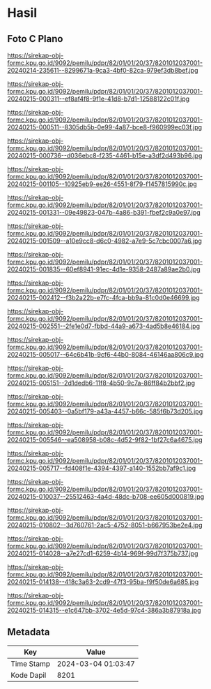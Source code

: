# Hasil

## Foto C Plano

https://sirekap-obj-formc.kpu.go.id/9092/pemilu/pdpr/82/01/01/20/37/8201012037001-20240214-235611--8299671a-9ca3-4bf0-82ca-979ef3db8bef.jpg

https://sirekap-obj-formc.kpu.go.id/9092/pemilu/pdpr/82/01/01/20/37/8201012037001-20240215-000311--ef8af4f8-9f1e-41d8-b7d1-12588122c01f.jpg

https://sirekap-obj-formc.kpu.go.id/9092/pemilu/pdpr/82/01/01/20/37/8201012037001-20240215-000511--8305db5b-0e99-4a87-bce8-f960999ec03f.jpg

https://sirekap-obj-formc.kpu.go.id/9092/pemilu/pdpr/82/01/01/20/37/8201012037001-20240215-000736--d036ebc8-f235-4461-b15e-a3df2d493b96.jpg

https://sirekap-obj-formc.kpu.go.id/9092/pemilu/pdpr/82/01/01/20/37/8201012037001-20240215-001105--10925eb9-ee26-4551-8f79-f1457815990c.jpg

https://sirekap-obj-formc.kpu.go.id/9092/pemilu/pdpr/82/01/01/20/37/8201012037001-20240215-001331--09e49823-047b-4a86-b391-fbef2c9a0e97.jpg

https://sirekap-obj-formc.kpu.go.id/9092/pemilu/pdpr/82/01/01/20/37/8201012037001-20240215-001509--a10e9cc8-d6c0-4982-a7e9-5c7cbc0007a6.jpg

https://sirekap-obj-formc.kpu.go.id/9092/pemilu/pdpr/82/01/01/20/37/8201012037001-20240215-001835--60ef8941-91ec-4d1e-9358-2487a89ae2b0.jpg

https://sirekap-obj-formc.kpu.go.id/9092/pemilu/pdpr/82/01/01/20/37/8201012037001-20240215-002412--f3b2a22b-e7fc-4fca-bb9a-81c0d0e46699.jpg

https://sirekap-obj-formc.kpu.go.id/9092/pemilu/pdpr/82/01/01/20/37/8201012037001-20240215-002551--2fe1e0d7-fbbd-44a9-a673-4ad5b8e46184.jpg

https://sirekap-obj-formc.kpu.go.id/9092/pemilu/pdpr/82/01/01/20/37/8201012037001-20240215-005017--64c6b41b-9cf6-44b0-8084-46146aa806c9.jpg

https://sirekap-obj-formc.kpu.go.id/9092/pemilu/pdpr/82/01/01/20/37/8201012037001-20240215-005151--2d1dedb6-11f8-4b50-9c7a-86ff84b2bbf2.jpg

https://sirekap-obj-formc.kpu.go.id/9092/pemilu/pdpr/82/01/01/20/37/8201012037001-20240215-005403--0a5bf179-a43a-4457-b66c-585f6b73d205.jpg

https://sirekap-obj-formc.kpu.go.id/9092/pemilu/pdpr/82/01/01/20/37/8201012037001-20240215-005546--ea508958-b08c-4d52-9f82-1bf27c6a4675.jpg

https://sirekap-obj-formc.kpu.go.id/9092/pemilu/pdpr/82/01/01/20/37/8201012037001-20240215-005717--fd408f1e-4394-4397-a140-1552bb7af9c1.jpg

https://sirekap-obj-formc.kpu.go.id/9092/pemilu/pdpr/82/01/01/20/37/8201012037001-20240215-010037--25512463-4a4d-48dc-b708-ee605d000819.jpg

https://sirekap-obj-formc.kpu.go.id/9092/pemilu/pdpr/82/01/01/20/37/8201012037001-20240215-010802--3d760761-2ac5-4752-8051-b667953be2e4.jpg

https://sirekap-obj-formc.kpu.go.id/9092/pemilu/pdpr/82/01/01/20/37/8201012037001-20240215-014028--a7e27cd1-6259-4b14-969f-99d7f375b737.jpg

https://sirekap-obj-formc.kpu.go.id/9092/pemilu/pdpr/82/01/01/20/37/8201012037001-20240215-014138--418c3a63-2cd9-47f3-95ba-f9f50de6a685.jpg

https://sirekap-obj-formc.kpu.go.id/9092/pemilu/pdpr/82/01/01/20/37/8201012037001-20240215-014315--e1c647bb-3702-4e5d-97c4-386a3b87918a.jpg


## Metadata

| Key        | Value               |
| ---------- | ------------------- |
| Time Stamp | 2024-03-04 01:03:47 |
| Kode Dapil | 8201                |



